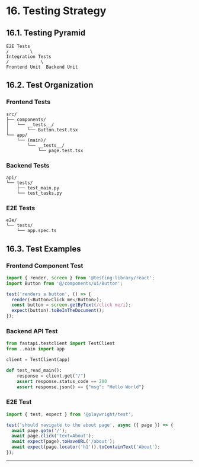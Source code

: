 # 16. Testing Strategy

## 16.1. Testing Pyramid

```
E2E Tests
/        \
Integration Tests
/            \
Frontend Unit  Backend Unit
```

## 16.2. Test Organization

### Frontend Tests

```
src/
├── components/
│   └── __tests__/
│       └── Button.test.tsx
└── app/
    └── (main)/
        └── __tests__/
            └── page.test.tsx
```

### Backend Tests

```
api/
└── tests/
    ├── test_main.py
    └── test_tasks.py
```

### E2E Tests

```
e2e/
└── tests/
    └── app.spec.ts
```

## 16.3. Test Examples

### Frontend Component Test

```typescript
import { render, screen } from '@testing-library/react';
import Button from '@/components/ui/Button';

test('renders a button', () => {
  render(<Button>Click me</Button>);
  const button = screen.getByText(/click me/i);
  expect(button).toBeInTheDocument();
});
```

### Backend API Test

```python
from fastapi.testclient import TestClient
from ..main import app

client = TestClient(app)

def test_read_main():
    response = client.get("/")
    assert response.status_code == 200
    assert response.json() == {"msg": "Hello World"}
```

### E2E Test

```typescript
import { test, expect } from '@playwright/test';

test('should navigate to the about page', async ({ page }) => {
  await page.goto('/');
  await page.click('text=About');
  await expect(page).toHaveURL('/about');
  await expect(page.locator('h1')).toContainText('About');
});
```

---
